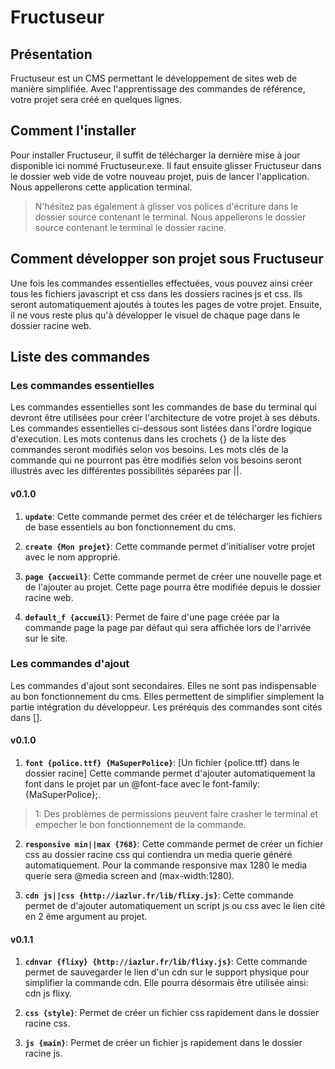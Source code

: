 # Fructuseur

## Présentation
Fructuseur est un CMS permettant le développement de sites web de manière simplifiée. Avec l'apprentissage des commandes de référence, votre projet sera créé en quelques lignes.

## Comment l'installer
Pour installer Fructuseur, il suffit de télécharger la dernière mise à jour disponible ici nommé Fructuseur.exe. Il faut ensuite glisser Fructuseur dans le dossier web vide de votre nouveau projet, puis de lancer l'application. Nous appellerons cette application terminal.
> N'hésitez pas également à glisser vos polices d'écriture dans le dossier source contenant le terminal. Nous appellerons le dossier source contenant le terminal le dossier racine.


## Comment développer son projet sous Fructuseur
Une fois les commandes essentielles effectuées, vous pouvez ainsi créer tous les fichiers javascript et css dans les dossiers racines js et css. Ils seront automatiquement ajoutés à toutes les pages de votre projet. Ensuite, il ne vous reste plus qu'à développer le visuel de chaque page dans le dossier racine web.


## Liste des commandes

### Les commandes essentielles
Les commandes essentielles sont les commandes de base du terminal qui devront être utilisées pour créer l'architecture de votre projet à ses débuts. Les commandes essentielles ci-dessous sont listées dans l'ordre logique d'execution. Les mots contenus dans les crochets {} de la liste des commandes seront modifiés selon vos besoins. Les mots clés de la commande qui ne pourront pas être modifiés selon vos besoins seront illustrés avec les différentes possibilités séparées par ||.


#### v0.1.0

  1. **```update```**: Cette commande permet des créer et de télécharger les fichiers de base essentiels au bon fonctionnement du cms.

  2. **```create {Mon projet}```**: Cette commande permet d'initialiser votre projet avec le nom approprié.

  3. **```page {accueil}```**: Cette commande permet de créer une nouvelle page et de l'ajouter au projet. Cette page pourra être modifiée depuis le dossier racine web.

  4. **```default_f {accueil}```**: Permet de faire d'une page créée par la commande page la page par défaut qui sera affichée lors de l'arrivée sur le site.

### Les commandes d'ajout
Les commandes d'ajout sont secondaires. Elles ne sont pas indispensable au bon fonctionnement du cms. Elles permettent de simplifier simplement la partie intégration du développeur. Les préréquis des commandes sont cités dans [].

#### v0.1.0

  1. **```font {police.ttf} {MaSuperPolice}```**: [Un fichier {police.ttf} dans le dossier racine] Cette commande permet d'ajouter automatiquement la font dans le projet par un @font-face avec le font-family: {MaSuperPolice};.

  > 1: Des problèmes de permissions peuvent faire crasher le terminal et empecher le bon fonctionnement de la commande.


  2. **```responsive min||max {768}```**: Cette commande permet de créer un fichier css au dossier racine css qui contiendra un media querie généré automatiquement. Pour la commande responsive max 1280 le media querie sera @media screen and (max-width:1280).


  3. **```cdn js||css {http://iazlur.fr/lib/flixy.js}```**: Cette commande permet de d'ajouter automatiquement un script js ou css avec le lien cité en 2 ème argument au projet.
  
#### v0.1.1

 1. **```cdnvar {flixy} {http://iazlur.fr/lib/flixy.js}```**: Cette commande permet de sauvegarder le lien d'un cdn sur le support physique pour simplifier la commande cdn. Elle pourra désormais être utilisée ainsi: cdn js flixy.
 
 2. **```css {style}```**: Permet de créer un fichier css rapidement dans le dossier racine css.
 
 3. **```js {main}```**: Permet de créer un fichier js rapidement dans le dossier racine js.
